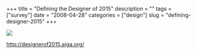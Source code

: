+++
title = "Defining the Designer of 2015"
description = ""
tags = ["survey"]
date = "2008-04-28"
categories = ["design"]
slug = "defining-designer-2015"
+++


 

  <div id="screens-thumbs" class="clearfix">
    <div class="txt-center" id="design-submission"><a href="http://designerof2015.aiga.org/"><img id='bluga-thumbnail-1223' class='bluga-thumbnail large' src='//konigi.com/media/bluga/
wt4815ab9b1b34c_0.jpg'/></a></div>  
  </div>   
<p><a href="http://designerof2015.aiga.org/">http://designerof2015.aiga.org/</a></p>




